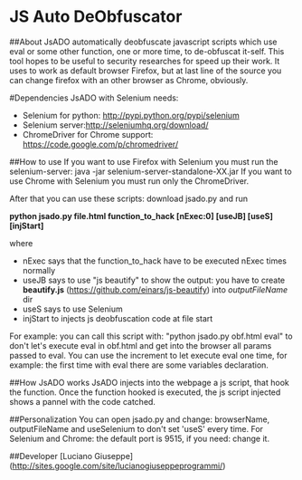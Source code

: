 JS Auto DeObfuscator 
========================

##About
JsADO automatically deobfuscate javascript scripts which use eval or some other function, one or more time, to de-obfuscat it-self.
This tool hopes to be useful to security researches for speed up their work.
It uses to work as default browser Firefox, but at last line of the source you can change firefox with an other browser as Chrome, obviously.

#Dependencies
JsADO with Selenium needs: 
* Selenium for python: http://pypi.python.org/pypi/selenium
* Selenium server:http://seleniumhq.org/download/
* ChromeDriver for Chrome support: https://code.google.com/p/chromedriver/

##How to use
If you want to use Firefox with Selenium you must run the selenium-server: java -jar selenium-server-standalone-XX.jar
If you want to use Chrome with Selenium you must run only the ChromeDriver.

After that you can use these scripts: download jsado.py and run

**python jsado.py file.html function_to_hack [nExec:0] [useJB] [useS] [injStart]**

where 
* nExec says that the function_to_hack have to be executed nExec times normally
* useJB says to use "js beautify" to show the output: you have to create **beautify.js** (https://github.com/einars/js-beautify) into *outputFileName* dir 
* useS says to use Selenium
* injStart to injects js deobfuscation code at file start

For example: you can call this script with: "python jsado.py obf.html eval" to don't let's execute eval in obf.html and get into the browser all params passed to eval.
You can use the increment to let execute eval one time, for example: the first time with eval there are some variables declaration.

##How JsADO works
JsADO injects into the webpage a js script, that hook the function. Once the function hooked is executed, the js script injected shows a pannel with the code catched.

##Personalization
You can open jsado.py and change: browserName, outputFileName and useSelenium to don't set 'useS' every time.
For Selenium and Chrome: the default port is 9515, if you need: change it.

##Developer
[Luciano Giuseppe] (http://sites.google.com/site/lucianogiuseppeprogrammi/)
